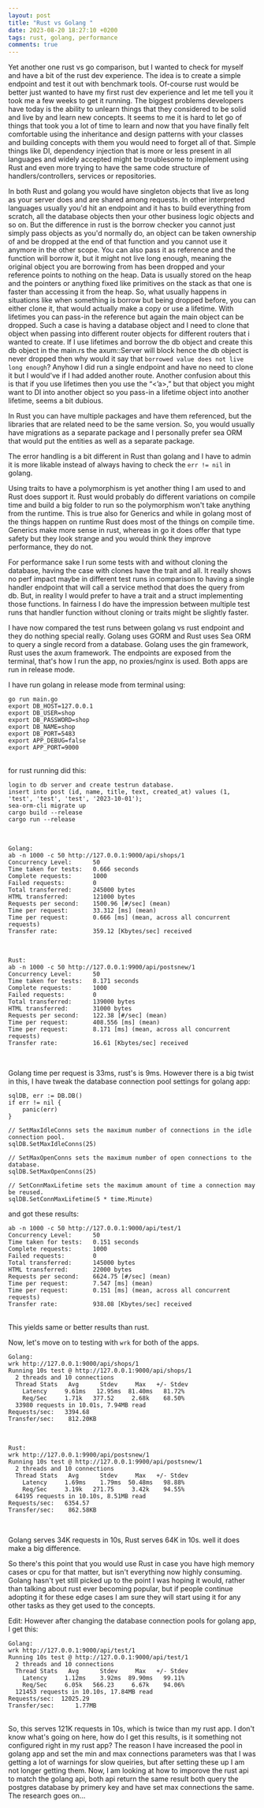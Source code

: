 ```yaml
---
layout: post
title: "Rust vs Golang "
date: 2023-08-20 18:27:10 +0200
tags: rust, golang, performance
comments: true
---
```


Yet another one rust vs go comparison, but I wanted to check for myself and have a bit of the rust dev experience. The idea is to create a simple endpoint and test it out with benchmark tools. Of-course rust would be better just wanted to have my first rust dev experience and let me tell you it took me a few weeks to get it running. The biggest problems developers have today is the ability to unlearn things that they considered to be solid and live by and learn new concepts. It seems to me it is hard to let go of things that took you a lot of time to learn and now that you have finally felt comfortable using the inheritance and design patterns with your classes and building concepts with them you would need to forget all of that. Simple things like DI, dependency injection that is more or less present in all languages and widely accepted might be troublesome to implement using Rust and even more trying to have the same code structure of handlers/controllers, services or repositories.

In both Rust and golang you would have singleton objects that live as long as your server does and are shared among requests. In other interpreted languages usually you'd hit an endpoint and it has to build everything from scratch, all the database objects then your other business logic objects and so on. But the difference in rust is the borrow checker you cannot just simply pass objects as you'd normally do, an object can be taken ownership of and be dropped at the end of that function and you cannot use it anymore in the other scope. You can also pass it as reference and the function will borrow it, but it might not live long enough, meaning the original object you are borrowing from has been dropped and your reference points to nothing on the heap. Data is usually stored on the heap and the pointers or anything fixed like primitives on the stack as that one is faster than accessing it from the heap. So, what usually happens in situations like when something is borrow but being dropped before, you can either clone it, that would actually make a copy or use a lifetime. With lifetimes you can pass-in the reference but again the main object can be dropped. Such a case is having a database object and I need to clone that object when passing into different router objects for different routers that i wanted to create. If I use lifetimes and borrow the db object and create this db object in the main.rs the axum::Server will block hence the db object is never dropped then why would it say that `borrowed value does not live long enough`? Anyhow I did run a single endpoint and have no need to clone it but I would've if I had added another route. Another confusion about this is that if you use lifetimes then you use the “<’a>,” but that object you might want to DI into another object so you pass-in a lifetime object into another lifetime, seems a bit dubious.

In Rust you can have multiple packages and have them referenced, but the libraries that are related need to be the same version. So, you would usually have migrations as a separate package and I personally prefer sea ORM that would put the entities as well as a separate package.

The error handling is a bit different in Rust than golang and I have to admin it is more likable instead of always having to check the `err != nil` in golang.

Using traits to have a polymorphism is yet another thing I am used to and Rust does support it. Rust would probably do different variations on compile time and build a big folder to run so the polymorphism won't take anything from the runtime. This is true also for Generics and while in golang most of the things happen on runtime Rust does most of the things on compile time. Generics make more sense in rust, whereas in go it does offer that type safety but they look strange and you would think they improve performance, they do not.

For performance sake I run some tests with and without cloning the database, having the case with clones have the trait and all. It really shows no perf impact maybe in different test runs in comparison to having a single handler endpoint that will call a service method that does the query from db. But, in reality I would prefer to have a trait and a struct implementing those functions. In fairness I do have the impression between multiple test runs that handler function without cloning or traits might be slightly faster.

I have now compared the test runs between golang vs rust endpoint and they do nothing special really. Golang uses GORM and Rust uses Sea ORM to query a single record from a database. Golang uses the gin framework, Rust uses the axum framework. The endpoints are exposed from the terminal, that's how I run the app, no proxies/nginx is used. Both apps are run in release mode.

I have run golang in release mode from terminal using:

```
go run main.go
export DB_HOST=127.0.0.1
export DB_USER=shop
export DB_PASSWORD=shop
export DB_NAME=shop
export DB_PORT=5483
export APP_DEBUG=false
export APP_PORT=9000
```

<br/>
for rust running did this:

```
login to db server and create testrun database.
insert into post (id, name, title, text, created_at) values (1, 'test', 'test', 'test', '2023-10-01');
sea-orm-cli migrate up
cargo build --release
cargo run --release
```

<br/>

```
Golang:
ab -n 1000 -c 50 http://127.0.0.1:9000/api/shops/1
Concurrency Level:      50
Time taken for tests:   0.666 seconds
Complete requests:      1000
Failed requests:        0
Total transferred:      245000 bytes
HTML transferred:       121000 bytes
Requests per second:    1500.96 [#/sec] (mean)
Time per request:       33.312 [ms] (mean)
Time per request:       0.666 [ms] (mean, across all concurrent requests)
Transfer rate:          359.12 [Kbytes/sec] received
```

<br/>

```
Rust:
ab -n 1000 -c 50 http://127.0.0.1:9900/api/postsnew/1
Concurrency Level:      50
Time taken for tests:   8.171 seconds
Complete requests:      1000
Failed requests:        0
Total transferred:      139000 bytes
HTML transferred:       31000 bytes
Requests per second:    122.38 [#/sec] (mean)
Time per request:       408.556 [ms] (mean)
Time per request:       8.171 [ms] (mean, across all concurrent requests)
Transfer rate:          16.61 [Kbytes/sec] received
```

<br/>

Golang time per request is 33ms, rust's is 9ms.
However there is a big twist in this, I have tweak the database connection pool settings for golang app:

```
sqlDB, err := DB.DB()
if err != nil {
	panic(err)
}

// SetMaxIdleConns sets the maximum number of connections in the idle connection pool.
sqlDB.SetMaxIdleConns(25)

// SetMaxOpenConns sets the maximum number of open connections to the database.
sqlDB.SetMaxOpenConns(25)

// SetConnMaxLifetime sets the maximum amount of time a connection may be reused.
sqlDB.SetConnMaxLifetime(5 * time.Minute)
```

and got these results:

```
ab -n 1000 -c 50 http://127.0.0.1:9000/api/test/1
Concurrency Level:      50
Time taken for tests:   0.151 seconds
Complete requests:      1000
Failed requests:        0
Total transferred:      145000 bytes
HTML transferred:       22000 bytes
Requests per second:    6624.75 [#/sec] (mean)
Time per request:       7.547 [ms] (mean)
Time per request:       0.151 [ms] (mean, across all concurrent requests)
Transfer rate:          938.08 [Kbytes/sec] received
```

<br/>
This yields same or better results than rust.

Now, let's move on to testing with `wrk` for both of the apps.

```
Golang:
wrk http://127.0.0.1:9000/api/shops/1
Running 10s test @ http://127.0.0.1:9000/api/shops/1
  2 threads and 10 connections
  Thread Stats   Avg      Stdev     Max   +/- Stdev
    Latency     9.61ms   12.95ms  81.40ms   81.72%
    Req/Sec     1.71k   377.52     2.68k    68.50%
  33980 requests in 10.01s, 7.94MB read
Requests/sec:   3394.68
Transfer/sec:    812.20KB
```

<br/>

```
Rust:
wrk http://127.0.0.1:9900/api/postsnew/1
Running 10s test @ http://127.0.0.1:9900/api/postsnew/1
  2 threads and 10 connections
  Thread Stats   Avg      Stdev     Max   +/- Stdev
    Latency     1.69ms    1.79ms  50.48ms   98.88%
    Req/Sec     3.19k   271.75     3.42k    94.55%
  64195 requests in 10.10s, 8.51MB read
Requests/sec:   6354.57
Transfer/sec:    862.58KB
```

<br/>

Golang serves 34K requests in 10s, Rust serves 64K in 10s. well it does make a big difference.

So there's this point that you would use Rust in case you have high memory cases or cpu for that matter, but isn't everything now highly consuming. Golang hasn't yet still picked up to the point I was hoping it would, rather than talking about rust ever becoming popular, but if people continue adopting it for these edge cases I am sure they will start using it for any other tasks as they get used to the concepts.

Edit:
However after changing the database connection pools for golang app, I get this:

```
Golang:
wrk http://127.0.0.1:9000/api/test/1
Running 10s test @ http://127.0.0.1:9000/api/test/1
  2 threads and 10 connections
  Thread Stats   Avg      Stdev     Max   +/- Stdev
    Latency     1.12ms    3.92ms  89.90ms   99.11%
    Req/Sec     6.05k   566.23     6.67k    94.06%
  121453 requests in 10.10s, 17.84MB read
Requests/sec:  12025.29
Transfer/sec:      1.77MB
```

<br/>
So, this serves 121K requests in 10s, which is twice than my rust app. I don't know what's going on here, how do I get this results, is it something not configured right in my rust app?
The reason I have increased the pool in golang app and set the min and max connections parameters was that I was getting a lot of warnings for slow queiries, but after setting these up I am not longer getting them.
Now, I am looking at how to imporove the rust api to match the golang api, both api return the same result both query the postgres database by primery key and have set max connections the same. The research goes on...
